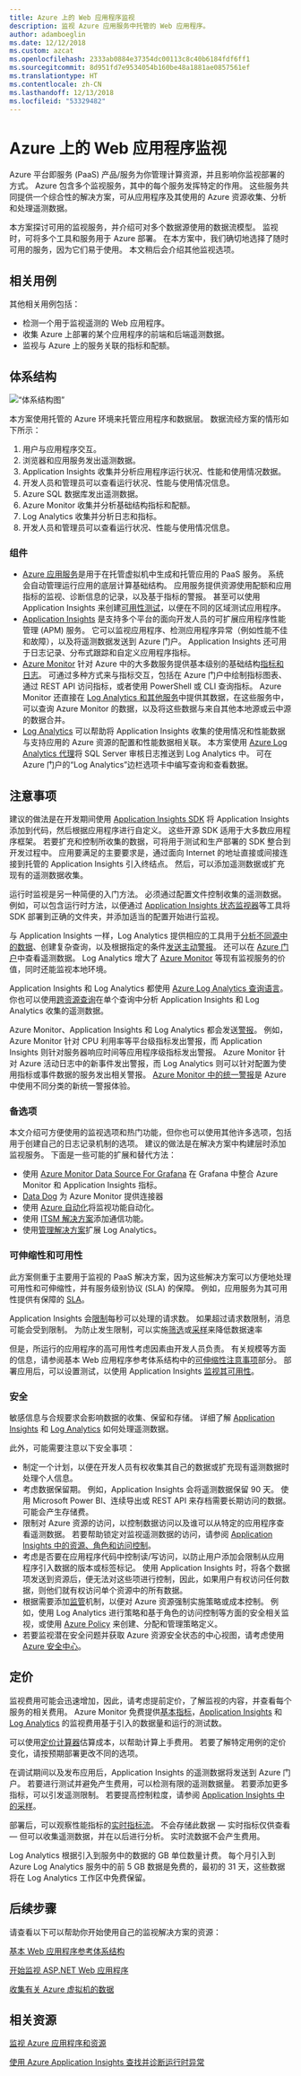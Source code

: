 ```yaml
---
title: Azure 上的 Web 应用程序监视
description: 监视 Azure 应用服务中托管的 Web 应用程序。
author: adamboeglin
ms.date: 12/12/2018
ms.custom: azcat
ms.openlocfilehash: 2333ab0884e37354dc00113c8c40b6184fdf6ff1
ms.sourcegitcommit: 8d951fd7e9534054b160be48a1881ae0857561ef
ms.translationtype: HT
ms.contentlocale: zh-CN
ms.lasthandoff: 12/13/2018
ms.locfileid: "53329482"
---
```

# <a name="web-application-monitoring-on-azure"></a>Azure 上的 Web 应用程序监视

Azure 平台即服务 (PaaS) 产品/服务为你管理计算资源，并且影响你监视部署的方式。 Azure 包含多个监视服务，其中的每个服务发挥特定的作用。 这些服务共同提供一个综合性的解决方案，可从应用程序及其使用的 Azure 资源收集、分析和处理遥测数据。

本方案探讨可用的监视服务，并介绍可对多个数据源使用的数据流模型。 监视时，可将多个工具和服务用于 Azure 部署。 在本方案中，我们确切地选择了随时可用的服务，因为它们易于使用。 本文稍后会介绍其他监视选项。

## <a name="relevant-use-cases"></a>相关用例

其他相关用例包括：

- 检测一个用于监视遥测的 Web 应用程序。
- 收集 Azure 上部署的某个应用程序的前端和后端遥测数据。
- 监视与 Azure 上的服务关联的指标和配额。

## <a name="architecture"></a>体系结构

![“体系结构图”](./images/architecture-diagram-app-monitoring.svg)

本方案使用托管的 Azure 环境来托管应用程序和数据层。 数据流经方案的情形如下所示：

1. 用户与应用程序交互。
2. 浏览器和应用服务发出遥测数据。
3. Application Insights 收集并分析应用程序运行状况、性能和使用情况数据。
4. 开发人员和管理员可以查看运行状况、性能与使用情况信息。
5. Azure SQL 数据库发出遥测数据。
6. Azure Monitor 收集并分析基础结构指标和配额。
7. Log Analytics 收集并分析日志和指标。
8. 开发人员和管理员可以查看运行状况、性能与使用情况信息。

### <a name="components"></a>组件

- [Azure 应用服务](/azure/app-service/)是用于在托管虚拟机中生成和托管应用的 PaaS 服务。 系统会自动管理运行应用的底层计算基础结构。 应用服务提供资源使用配额和应用指标的监视、诊断信息的记录，以及基于指标的警报。 甚至可以使用 Application Insights 来创建[可用性测试][availability-tests]，以便在不同的区域测试应用程序。
- [Application Insights][application-insights] 是支持多个平台的面向开发人员的可扩展应用程序性能管理 (APM) 服务。 它可以监视应用程序、检测应用程序异常（例如性能不佳和故障），以及将遥测数据发送到 Azure 门户。 Application Insights 还可用于日志记录、分布式跟踪和自定义应用程序指标。
- [Azure Monitor][azure-monitor] 针对 Azure 中的大多数服务提供基本级别的基础结构[指标和日志][metrics]。 可通过多种方式来与指标交互，包括在 Azure 门户中绘制指标图表、通过 REST API 访问指标，或者使用 PowerShell 或 CLI 查询指标。 Azure Monitor 还直接在 [Log Analytics 和其他服务]中提供其数据，在这些服务中，可以查询 Azure Monitor 的数据，以及将这些数据与来自其他本地源或云中源的数据合并。
- [Log Analytics][log-analytics] 可以帮助将 Application Insights 收集的使用情况和性能数据与支持应用的 Azure 资源的配置和性能数据相关联。 本方案使用 [Azure Log Analytics 代理][Azure Log Analytics agent]将 SQL Server 审核日志推送到 Log Analytics 中。 可在 Azure 门户的“Log Analytics”边栏选项卡中编写查询和查看数据。

## <a name="considerations"></a>注意事项

建议的做法是在开发期间使用 [Application Insights SDK][Application Insights SDKs] 将 Application Insights 添加到代码，然后根据应用程序进行自定义。 这些开源 SDK 适用于大多数应用程序框架。 若要扩充和控制所收集的数据，可将用于测试和生产部署的 SDK 整合到开发过程中。 应用要满足的主要要求是，通过面向 Internet 的地址直接或间接连接到托管的 Application Insights 引入终结点。 然后，可以添加遥测数据或扩充现有的遥测数据收集。

运行时监视是另一种简便的入门方法。 必须通过配置文件控制收集的遥测数据。 例如，可以包含运行时方法，以便通过 [Application Insights 状态监视器][Application Insights Status Monitor]等工具将 SDK 部署到正确的文件夹，并添加适当的配置开始进行监视。

与 Application Insights 一样，Log Analytics 提供相应的工具用于[分析不同源中的数据][analyzing data across sources]、创建复杂查询，以及根据指定的条件[发送主动警报][sending proactive alerts]。 还可以在 [Azure 门户][the Azure portal]中查看遥测数据。 Log Analytics 增大了 [Azure Monitor][azure-monitor] 等现有监视服务的价值，同时还能监视本地环境。

Application Insights 和 Log Analytics 都使用 [Azure Log Analytics 查询语言][Azure Log Analytics Query Language]。 你也可以使用[跨资源查询](https://azure.microsoft.com/blog/query-across-resources)在单个查询中分析 Application Insights 和 Log Analytics 收集的遥测数据。

Azure Monitor、Application Insights 和 Log Analytics 都会发送[警报](/azure/monitoring-and-diagnostics/monitoring-overview-alerts)。 例如，Azure Monitor 针对 CPU 利用率等平台级指标发出警报，而 Application Insights 则针对服务器响应时间等应用程序级指标发出警报。 Azure Monitor 针对 Azure 活动日志中的新事件发出警报，而 Log Analytics 则可以针对配置为使用指标或事件数据的服务发出相关警报。 [Azure Monitor 中的统一警报](/azure/monitoring-and-diagnostics/monitoring-overview-unified-alerts)是 Azure 中使用不同分类的新统一警报体验。

### <a name="alternatives"></a>备选项

本文介绍可方便使用的监视选项和热门功能，但你也可以使用其他许多选项，包括用于创建自己的日志记录机制的选项。 建议的做法是在解决方案中构建层时添加监视服务。 下面是一些可能的扩展和替代方法：

- 使用 [Azure Monitor Data Source For Grafana][Azure Monitor Data Source For Grafana] 在 Grafana 中整合 Azure Monitor 和 Application Insights 指标。
- [Data Dog][data-dog] 为 Azure Monitor 提供连接器
- 使用 [Azure 自动化][Azure Automation]将监视功能自动化。
- 使用 [ITSM 解决方案][ITSM solutions]添加通信功能。
- 使用[管理解决方案][management solution]扩展 Log Analytics。

### <a name="scalability-and-availability"></a>可伸缩性和可用性

此方案侧重于主要用于监视的 PaaS 解决方案，因为这些解决方案可以方便地处理可用性和可伸缩性，并有服务级别协议 (SLA) 的保障。 例如，应用服务为其可用性提供有保障的 [SLA][SLA]。

Application Insights 会[限制][app-insights-limits]每秒可以处理的请求数。 如果超过请求数限制，消息可能会受到限制。 为防止发生限制，可以实施[筛选][message-filtering]或[采样][message-sampling]来降低数据速率

但是，所运行的应用程序的高可用性考虑因素由开发人员负责。 有关规模等方面的信息，请参阅基本 Web 应用程序参考体系结构中的[可伸缩性注意事项](#scalability-considerations)部分。 部署应用后，可以设置测试，以使用 Application Insights [监视其可用性][monitor its availability]。

### <a name="security"></a>安全

敏感信息与合规要求会影响数据的收集、保留和存储。 详细了解 [Application Insights][application-insights] 和 [Log Analytics][log-analytics] 如何处理遥测数据。

此外，可能需要注意以下安全事项：

- 制定一个计划，以便在开发人员有权收集其自己的数据或扩充现有遥测数据时处理个人信息。
- 考虑数据保留期。 例如，Application Insights 会将遥测数据保留 90 天。 使用 Microsoft Power BI、连续导出或 REST API 来存档需要长期访问的数据。 可能会产生存储费。
- 限制对 Azure 资源的访问，以控制数据访问以及谁可以从特定的应用程序查看遥测数据。 若要帮助锁定对监视遥测数据的访问，请参阅 [Application Insights 中的资源、角色和访问控制][Resources, roles, and access control in Application Insights]。
- 考虑是否要在应用程序代码中控制读/写访问，以防止用户添加会限制从应用程序引入数据的版本或标签标记。 使用 Application Insights 时，将各个数据项发送到资源后，便无法对这些项进行控制，因此，如果用户有权访问任何数据，则他们就有权访问单个资源中的所有数据。
- 根据需要添加[监管](/azure/security/governance-in-azure)机制，以便对 Azure 资源强制实施策略或成本控制。 例如，使用 Log Analytics 进行策略和基于角色的访问控制等方面的安全相关监视，或使用 [Azure Policy](/azure/azure-policy/azure-policy-introduction) 来创建、分配和管理策略定义。
- 若要监视潜在安全问题并获取 Azure 资源安全状态的中心视图，请考虑使用 [Azure 安全中心](/azure/security-center/security-center-intro)。

## <a name="pricing"></a>定价

监视费用可能会迅速增加，因此，请考虑提前定价，了解监视的内容，并查看每个服务的相关费用。 Azure Monitor 免费提供[基本指标][basic metrics]，[Application Insights][application-insights-pricing] 和 [Log Analytics][log-analytics] 的监视费用基于引入的数据量和运行的测试数。

可以使用[定价计算器][pricing]估算成本，以帮助计算上手费用。 若要了解特定用例的定价变化，请按预期部署更改不同的选项。

在调试期间以及发布应用后，Application Insights 的遥测数据将发送到 Azure 门户。 若要进行测试并避免产生费用，可以检测有限的遥测数据量。 若要添加更多指标，可以引发遥测限制。 若要提高控制粒度，请参阅 [Application Insights 中的采样][Sampling in Application Insights]。

部署后，可以观察性能指标的[实时指标流][Live Metrics Stream]。 不会存储此数据 &mdash; 实时指标仅供查看 &mdash; 但可以收集遥测数据，并在以后进行分析。 实时流数据不会产生费用。

Log Analytics 根据引入到服务中的数据的 GB 单位数量计费。 每个月引入到 Azure Log Analytics 服务中的前 5 GB 数据是免费的，最初的 31 天，这些数据将在 Log Analytics 工作区中免费保留。

## <a name="next-steps"></a>后续步骤

请查看以下可以帮助你开始使用自己的监视解决方案的资源：

[基本 Web 应用程序参考体系结构][Basic web application reference architecture]

[开始监视 ASP.NET Web 应用程序][Start monitoring your ASP.NET Web Application]

[收集有关 Azure 虚拟机的数据][Collect data about Azure Virtual Machines]

## <a name="related-resources"></a>相关资源

[监视 Azure 应用程序和资源][Monitoring Azure applications and resources]

[使用 Azure Application Insights 查找并诊断运行时异常][Find and diagnose run-time exceptions with Azure Application Insights]

<!-- links -->
[architecture]: ./images/architecture-diagram-app-monitoring.svg
[availability-tests]: /azure/application-insights/app-insights-monitor-web-app-availability
[application-insights]: /azure/application-insights/app-insights-overview
[azure-monitor]: /azure/monitoring-and-diagnostics/monitoring-overview-azure-monitor
[metrics]: /azure/monitoring-and-diagnostics/monitoring-supported-metrics
[Log Analytics 和其他服务]: /azure/log-analytics/log-analytics-azure-storage
[log-analytics]: /azure/log-analytics/log-analytics-overview
[Azure Log Analytics agent]: https://blogs.msdn.microsoft.com/sqlsecurity/2017/12/28/azure-log-analytics-oms-agent-now-collects-sql-server-audit-logs/
[application-insights-pricing]: https://azure.microsoft.com/pricing/details/application-insights/
[Application Insights SDKs]: /azure/application-insights/app-insights-asp-net
[Application Insights Status Monitor]: https://azure.microsoft.com/updates/application-insights-status-monitor-and-sdk-updated/
[analyzing data across sources]: /azure/log-analytics/log-analytics-dashboards
[sending proactive alerts]: /azure/log-analytics/log-analytics-alerts
[the Azure portal]: /azure/log-analytics/log-analytics-tutorial-dashboards
[Azure Log Analytics Query Language]: https://docs.loganalytics.io/docs/Learn
[cross-resource queries]: https://azure.microsoft.com/blog/query-across-resources/
[alerts]: /azure/monitoring-and-diagnostics/monitoring-overview-alerts
[Alerts (Preview)]: /azure/monitoring-and-diagnostics/monitoring-overview-unified-alerts
[Azure Monitor Data Source For Grafana]: https://grafana.com/plugins/grafana-azure-monitor-datasource
[Azure Automation]: /azure/automation/automation-intro
[ITSM solutions]: https://azure.microsoft.com/blog/itsm-connector-for-azure-is-now-generally-available/
[management solution]: /azure/monitoring/monitoring-solutions
[SLA]: https://azure.microsoft.com/support/legal/sla/app-service/v1_4/
[monitor its availability]: /azure/application-insights/app-insights-monitor-web-app-availability
[Resources, roles, and access control in Application Insights]: /azure/application-insights/app-insights-resources-roles-access-control
[basic metrics]: /azure/monitoring-and-diagnostics/monitoring-supported-metrics
[pricing]: https://azure.microsoft.com/pricing/calculator/#log-analyticsc126d8c1-ec9c-4e5b-9b51-4db95d06a9b1
[Sampling in Application Insights]: /azure/application-insights/app-insights-sampling
[Live Metrics Stream]: /azure/application-insights/app-insights-live-stream
[Basic web application reference architecture]: /azure/architecture/reference-architectures/app-service-web-app/basic-web-app#scalability-considerations
[Start monitoring your ASP.NET Web Application]: /azure/application-insights/quick-monitor-portal
[Collect data about Azure Virtual Machines]: /azure/log-analytics/log-analytics-quick-collect-azurevm
[Monitoring Azure applications and resources]: /azure/monitoring-and-diagnostics/monitoring-overview
[Find and diagnose run-time exceptions with Azure Application Insights]: /azure/application-insights/app-insights-tutorial-runtime-exceptions
[data-dog]: https://www.datadoghq.com/blog/azure-monitoring-enhancements/
[app-insights-limits]: /azure/azure-subscription-service-limits#application-insights-limits
[message-filtering]: /azure/application-insights/app-insights-api-filtering-sampling
[message-sampling]: /azure/application-insights/app-insights-sampling
